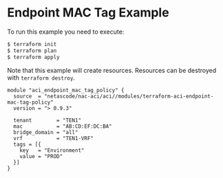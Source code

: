 <!-- BEGIN_TF_DOCS -->
# Endpoint MAC Tag Example

To run this example you need to execute:

```bash
$ terraform init
$ terraform plan
$ terraform apply
```

Note that this example will create resources. Resources can be destroyed with `terraform destroy`.

```hcl
module "aci_endpoint_mac_tag_policy" {
  source  = "netascode/nac-aci/aci//modules/terraform-aci-endpoint-mac-tag-policy"
  version = "> 0.9.3"

  tenant        = "TEN1"
  mac           = "AB:CD:EF:DC:BA"
  bridge_domain = "all"
  vrf           = "TEN1-VRF"
  tags = [{
    key   = "Environment"
    value = "PROD"
  }]
}
```
<!-- END_TF_DOCS -->